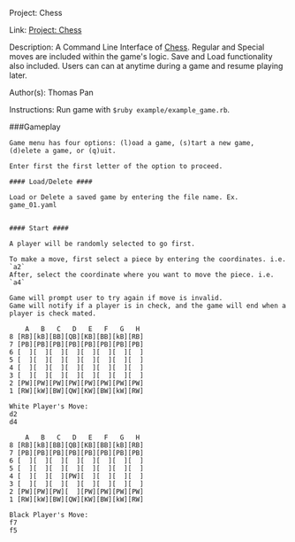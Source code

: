 Project: Chess

Link: [Project: Chess](http://www.theodinproject.com/ruby-programming/ruby-final-project)

Description: A Command Line Interface of [Chess](https://en.wikipedia.org/wiki/Chess). Regular and Special moves are included within the game's logic. Save and Load functionality also included. Users can can at anytime during a game and resume playing later. 

Author(s): Thomas Pan

Instructions: Run game with `$ruby example/example_game.rb`. 

###Gameplay

```
Game menu has four options: (l)oad a game, (s)tart a new game, (d)elete a game, or (q)uit. 

Enter first the first letter of the option to proceed. 

#### Load/Delete ####

Load or Delete a saved game by entering the file name. Ex. game_01.yaml


#### Start ####

A player will be randomly selected to go first. 

To make a move, first select a piece by entering the coordinates. i.e. `a2`
After, select the coordinate where you want to move the piece. i.e. `a4`

Game will prompt user to try again if move is invalid. 
Game will notify if a player is in check, and the game will end when a player is check mated. 

    A   B   C   D   E   F   G   H
8 [RB][kB][BB][QB][KB][BB][kB][RB]
7 [PB][PB][PB][PB][PB][PB][PB][PB]
6 [  ][  ][  ][  ][  ][  ][  ][  ]
5 [  ][  ][  ][  ][  ][  ][  ][  ]
4 [  ][  ][  ][  ][  ][  ][  ][  ]
3 [  ][  ][  ][  ][  ][  ][  ][  ]
2 [PW][PW][PW][PW][PW][PW][PW][PW]
1 [RW][kW][BW][QW][KW][BW][kW][RW]

White Player's Move:
d2
d4

    A   B   C   D   E   F   G   H
8 [RB][kB][BB][QB][KB][BB][kB][RB]
7 [PB][PB][PB][PB][PB][PB][PB][PB]
6 [  ][  ][  ][  ][  ][  ][  ][  ]
5 [  ][  ][  ][  ][  ][  ][  ][  ]
4 [  ][  ][  ][PW][  ][  ][  ][  ]
3 [  ][  ][  ][  ][  ][  ][  ][  ]
2 [PW][PW][PW][  ][PW][PW][PW][PW]
1 [RW][kW][BW][QW][KW][BW][kW][RW]

Black Player's Move:
f7
f5

```

